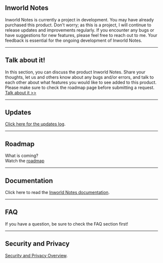 ## Inworld Notes

Inworld Notes is currently a project in development. You may have already purchased this product. Don't worry; as this is a project, I will continue to release updates and improvements regularly. If you encounter any bugs or have suggestions for new features, please feel free to reach out to me. Your feedback is essential for the ongoing development of Inworld Notes. 

---

## Talk about it!

In this section, you can discuss the product Inworld Notes. Share your thoughts, let us and others know about any bugs and/or errors, and talk to each other about what features you would like to see added to this product. Please make sure to check the roadmap page before submitting a request.<br>
<a href="https://www.reddit.com/r/aldonwiki/comments/1o5e7bt/inworld_notes_a_note_taking_app_for_second_life/" target="_blank" rel="noopener noreferrer">Talk about it >></a>

---

## Updates

[Click here for the updates log](#inworld-notes-updates).

---

## Roadmap

What is coming?<br>
Watch the <a href="#inworld-notes-roadmap">roadmap</a>


---

## Documentation

Click here to read the <a href="#inworld-notes-documentation">Inworld Notes documentation</a>. 

---

## FAQ

If you have a question, be sure to check the FAQ section first! 

---

## Security and Privacy

[Security and Privacy Overview](#inworld-notes-security-privacy).